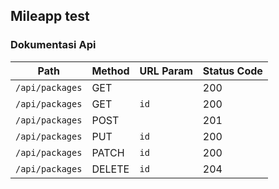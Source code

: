 ## Mileapp test


### Dokumentasi Api
|Path|Method|URL Param |Status Code|
|-----|-----|----------|-----------|
|`/api/packages`|GET|| 200|
|`/api/packages`|GET|`id`| 200|
|`/api/packages`|POST|| 201|
|`/api/packages`|PUT|`id`| 200|
|`/api/packages`|PATCH|`id`| 200|
|`/api/packages`|DELETE|`id`| 204|

